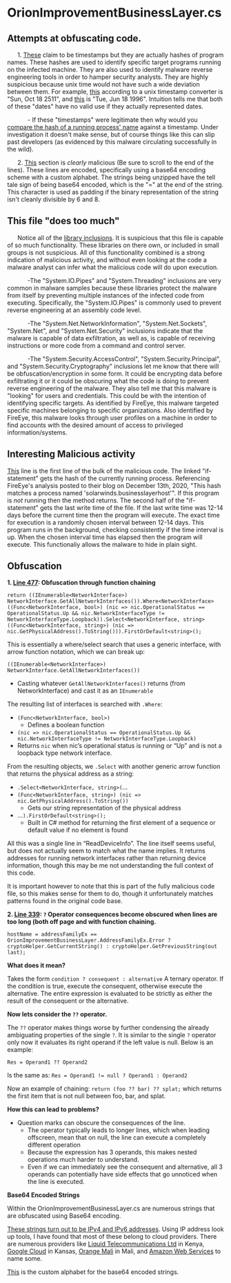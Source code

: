 # OrionImprovementBusinessLayer.cs

## Attempts at obfuscating code. <br />

&nbsp;&nbsp;&nbsp;&nbsp;&nbsp;&nbsp;1. [These](../-/blob/3d3497e62428f819c398afb2bd3f119253fd09d2/MaliciousCode/OrionImprovementBusinessLayer.cs#L39-198) claim to be timestamps but they are actually hashes of program names. These hashes are used to identify specific target programs running on the infected machine. They are also used to identify malware reverse engineering tools in order to hamper security analysts. They are highly suspicious because unix time would not have such a wide deviation between them. For example, [this](../-/blob/3d3497e62428f819c398afb2bd3f119253fd09d2/MaliciousCode/OrionImprovementBusinessLayer.cs#L181) according to a unix timestamp converter is "Sun, Oct 18 2511", and [this](../-/blob/3d3497e62428f819c398afb2bd3f119253fd09d2/MaliciousCode/OrionImprovementBusinessLayer.cs#L192) is "Tue, Jun 18 1996". Intuition tells me that both of these "dates" have no valid use if they actually represented dates. <br />

&nbsp;&nbsp;&nbsp;&nbsp;&nbsp;&nbsp;&nbsp;&nbsp;&nbsp;&nbsp;&nbsp;&nbsp;- If these "timestamps" were legitimate then why would you [compare the hash of a running process' name](../-/blob/3d3497e62428f819c398afb2bd3f119253fd09d2/MaliciousCode/OrionImprovementBusinessLayer.cs#L274) against a timestamp. Under investigation it doesn't make sense, but of course things like this can slip past developers (as evidenced by this malware circulating successfully in the wild). <br /> 

&nbsp;&nbsp;&nbsp;&nbsp;&nbsp;&nbsp;2. [This](../-/blob/3d3497e62428f819c398afb2bd3f119253fd09d2/MaliciousCode/OrionImprovementBusinessLayer.cs#L423-433) section is *clearly* malicious (Be sure to scroll to the end of the lines). These lines are encoded, specifically using a base64 encoding scheme with a custom alphabet. The strings being unzipped have the tell tale sign of being base64 encoded, which is the "=" at the end of the string. This character is used as padding if the binary representation of the string isn't cleanly divisible by 6 and 8. <br />
    
## This file "does too much"
&nbsp;&nbsp;&nbsp;&nbsp;&nbsp;&nbsp;Notice all of the [library inclusions](../-/blob/3d3497e62428f819c398afb2bd3f119253fd09d2/MaliciousCode/OrionImprovementBusinessLayer.cs#L7-31). It is suspicious that this file is capable of so much functionality. These libraries on there own, or included in small groups is not suspicious. All of this functionality combined is a strong indication of malicious activity, and without even looking at the code a malware analyst can infer what the malicious code will do upon execution. 

&nbsp;&nbsp;&nbsp;&nbsp;&nbsp;&nbsp;&nbsp;&nbsp;&nbsp;&nbsp;&nbsp;&nbsp;-The "System.IO.Pipes" and "System.Threading" inclusions are very common in malware samples because these libraries protect the malware from itself by preventing multiple instances of the infected code from executing. Specifically, the "System.IO.Pipes" is commonly used to prevent reverse engineering at an assembly code level. <br />

&nbsp;&nbsp;&nbsp;&nbsp;&nbsp;&nbsp;&nbsp;&nbsp;&nbsp;&nbsp;&nbsp;&nbsp;-The "System.Net.NetworkInformation", "System.Net.Sockets", "System.Net", and "System.Net.Security" inclusions indicate that the malware is capable of data exfiltration, as well as, is capable of receiving instructions or more code from a command and control server. <br />

&nbsp;&nbsp;&nbsp;&nbsp;&nbsp;&nbsp;&nbsp;&nbsp;&nbsp;&nbsp;&nbsp;&nbsp;-The "System.Security.AccessControl", "System.Security.Principal", and "System.Security.Cryptography" inclusions let me know that there will be obfuscation/encryption in some form. It could be encrypting data before exfiltrating it or it could be obscuring what the code is doing to prevent reverse engineering of the malware. They also tell me that this malware is "looking" for users and credentials. This could be with the intention of identifying specific targets. As identified by FireEye, this malware targeted specific machines belonging to specific organizations. Also identified by FireEye, this malware looks through user profiles on a machine in order to find accounts with the desired amount of access to privileged information/systems.

## Interesting Malicious activity

[This](../-/blob/3d3497e62428f819c398afb2bd3f119253fd09d2/MaliciousCode/OrionImprovementBusinessLayer.cs#274) line is the first line of the bulk of the malicious code. The linked "if-statement" gets the hash of the currently running process. Referencing FireEye's analysis posted to their blog on December 13th, 2020, "This hash matches a process named 'solarwinds.businesslayerhost'". If this program is *not* running then the method returns. The second half of the "if-statement" gets the last write time of the file. If the last write time was 12-14 days before the current time then the program will execute. The exact time for execution is a randomly chosen interval between 12-14 days. This program runs in the background, checking consistently if the time interval is up. When the chosen interval time has elapsed then the program will execute. This functionaliy allows the malware to hide in plain sight. 


## Obfuscation



**1. [Line 477](https://gitlab.cecs.pdx.edu/gomez22/solarwinds-code-analysis/-/blob/master/MaliciousCode/OrionImprovementBusinessLayer.cs): Obfuscation through function chaining**

`return ((IEnumerable<NetworkInterface>) NetworkInterface.GetAllNetworkInterfaces()).Where<NetworkInterface>((Func<NetworkInterface, bool>) (nic => nic.OperationalStatus == OperationalStatus.Up && nic.NetworkInterfaceType != NetworkInterfaceType.Loopback)).Select<NetworkInterface, string>((Func<NetworkInterface, string>) (nic => nic.GetPhysicalAddress().ToString())).FirstOrDefault<string>();`

This is essentially a where/select search that uses a generic interface, with arrow function notation, which we can break up:

`((IEnumerable<NetworkInterface>) NetworkInterface.GetAllNetworkInterfaces())`

- Casting whatever `GetAllNetworkInterfaces()` returns (from NetworkInterface) and cast it as an `IEnumerable`

The resulting list of interfaces is searched with `.Where`:

- `(Func<NetworkInterface, bool>)`
  - Defines a boolean function
-  `(nic => nic.OperationalStatus == OperationalStatus.Up && nic.NetworkInterfaceType != NetworkInterfaceType.Loopback)`
  - Returns `nic` when nic’s operational status is running or “Up” and is not a loopback type network interface.


From the resulting objects, we `.Select` with another generic arrow function that returns the physical address as a string:

- `.Select<NetworkInterface, string>(`...
- `(Func<NetworkInterface, string>) (nic => nic.GetPhysicalAddress().ToString())`
  - Gets our string representation of the physical address
- …`).FirstOrDefault<string>();`
  - Built in C# method for returning the first element of a sequence or default value if no element is found


All this was a single line in “ReadDeviceInfo”. The line itself seems useful, but does not actually seem to match what the name implies. It returns addresses for running network interfaces rather than returning device information, though this may be me not understanding the full context of this code. 

It is important however to note that this is part of the fully malicious code file, so this makes sense for them to do, though it unfortunately matches patterns found in the original code base.


**2. [Line 339](https://gitlab.cecs.pdx.edu/gomez22/solarwinds-code-analysis/-/blob/master/MaliciousCode/OrionImprovementBusinessLayer.cs): `?` Operator consequences become obscured when lines are too long (both off page and with function chaining.**

`hostName = addressFamilyEx == OrionImprovementBusinessLayer.AddressFamilyEx.Error ? cryptoHelper.GetCurrentString() : cryptoHelper.GetPreviousString(out last);`

**What does it mean?**

Takes the form  `condition ? consequent : alternative`
A ternary operator. If the condition is true, execute the consequent, otherwise execute the alternative. The entire expression is evaluated to be strictly as either the result of the consequent or the alternative.

**Now lets consider the `??` operator.**

The `??` operator makes things worse by further condensing the already ambiguating properties of the single `?`. It is similar to the single `?` operator only now it evaluates its right operand if the left value is null. Below is an example:

`Res = Operand1 ?? Operand2`

Is the same as:  `Res = Operand1 != null ? Operand1 : Operand2`

Now an example of chaining: `return (foo ?? bar) ?? splat;` which returns the first item that is not null between foo, bar, and splat.

**How this can lead to problems?**

- Question marks can obscure the consequences of the line. 
  - The operator typically leads to longer lines, which when leading offscreen, mean that on null, the line can execute a completely different operation
  - Because the expression has 3 operands, this makes nested operations much harder to understand.
  - Even if we can immediately see the consequent and alternative, all 3 operands can potentially have side effects that go unnoticed when the line is executed.

**Base64 Encoded Strings**

Within the OrionImprovementBusinessLayer.cs are numerous strings that are obfuscated using Base64 encoding. 

[These strings turn out to be IPv4 and IPv6 addresses](../-/blob/051aa868a3e61eddce267906a13b1fa8e0741a52/MaliciousCode/DecodedStrings.txt#L21-64). Using IP address look up tools, I have found that most of these belong to cloud providers. There are numerous providers like [Liquid Telecommunications Ltd](./-/blob/051aa868a3e61eddce267906a13b1fa8e0741a52/MaliciousCode/DecodedStrings.txt#L35) in Kenya, [Google Cloud](../-/blob/051aa868a3e61eddce267906a13b1fa8e0741a52/MaliciousCode/DecodedStrings.txt#L37) in Kansas, [Orange Mali](../-/blob/051aa868a3e61eddce267906a13b1fa8e0741a52/MaliciousCode/DecodedStrings.txt#L39) in Mali, and [Amazon Web Services](../-/blob/051aa868a3e61eddce267906a13b1fa8e0741a52/MaliciousCode/DecodedStrings.txt#L59) to name some. <br />
 
[This](../-/blob/051aa868a3e61eddce267906a13b1fa8e0741a52/MaliciousCode/DecodedStrings.txt#L185) is the custom alphabet for the base64 encoded strings. 


